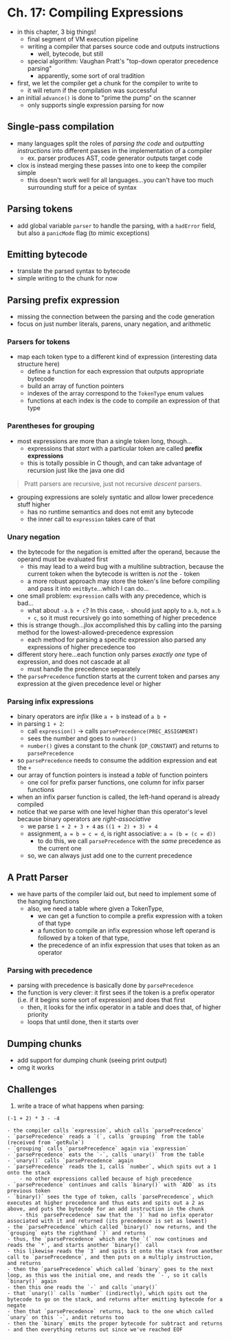 # Ch. 17: Compiling Expressions

- in this chapter, 3 big things!
    - final segment of VM execution pipeline
    - writing a compiler that parses source code and outputs instructions
        - well, bytecode, but still
    - special algorithm: Vaughan Pratt's "top-down operator precedence parsing"
        - apparently, some sort of oral tradition
- first, we let the compiler get a chunk for the compiler to write to
    - it will return if the compilation was successful
- an initial `advance()` is done to "prime the pump" on the scanner
    - only supports single expression parsing for now

## Single-pass compilation

- many languages split the roles of *parsing the code* and *outputting instructions* into different passes in the implementation of a compiler
    - ex. parser produces AST, code generator outputs target code
- clox is instead merging these passes into one to keep the compiler simple
    - this doesn't work well for all languages...you can't have too much surrounding stuff for a peice of syntax

## Parsing tokens

- add global variable `parser` to handle the parsing, with a `hadError` field, but also a `panicMode` flag (to mimic exceptions)

## Emitting bytecode

- translate the parsed syntax to bytecode
- simple writing to the chunk for now

## Parsing prefix expression

- missing the connection between the parsing and the code generation
- focus on just number literals, parens, unary negation, and arithmetic

### Parsers for tokens

- map each token type to a different kind of expression (interesting data structure here)
    - define a function for each expression that outputs appropriate bytecode
    - build an array of function pointers
    - indexes of the array correspond to the `TokenType` enum values
    - functions at each index is the code to compile an expression of that type

### Parentheses for grouping

- most expressions are more than a single token long, though...
    - expressions that *start* with a particular token are called **prefix expressions**
    - this is totally possible in C though, and can take advantage of recursion just like the java one did
> Pratt parsers are recursive, just not recursive *descent* parsers.
- grouping expressions are solely syntatic and allow lower precedence stuff higher
    - has no runtime semantics and does not emit any bytecode
    - the inner call to `expression` takes care of that

### Unary negation

- the bytecode for the negation is emitted after the operand, because the operand must be evaluated first
    - this may lead to a weird bug with a multiline subtraction, because the current token when the bytecode is written is *not* the `-` token
    - a more robust approach may store the token's line before compiling and pass it into `emitByte`...which I can do...
- one small problem: `expression` calls with any precedence, which is bad...
    - what about `-a.b + c`? In this case, `-` should just apply to `a.b`, not `a.b + c`, so it must recursively go into something of higher precedence
- this is strange though...jlox accomplished this by calling into the parsing method for the lowest-allowed-precedence expression
    - each method for parsing a specific expression also parsed any expressions of higher precedence too
- different story here...each function only parses *exactly one* type of expression, and does not cascade at all
    - must handle the precedence separately
- the `parsePrecedence` function starts at the current token and parses any expression at the given precedence level or higher

### Parsing infix expressions

- binary operators are *infix* (like `a + b` instead of `a b +`
- in parsing `1 + 2`:
    - call `expression()` $\rightarrow$ calls `parsePrecedence(PREC_ASSIGNMENT)`
    - sees the number and goes to `number()`
    - `number()` gives a constant to the chunk (`OP_CONSTANT`) and returns to `parsePrecedence`
- so `parsePrecedence` needs to consume the addition expression and eat the `+`
- our array of function pointers is instead a *table* of function pointers
    - one col for prefix parser functions, one column for infix parser functions
- when an infix parser function is called, the left-hand operand is already compiled
- notice that we parse with one level higher than this operator's level because binary operators are *right-associative*
    - we parse `1 + 2 + 3 + 4` as `((1 + 2) + 3) + 4`
    - assignment, `a = b = c = d`, is right associative: `a = (b = (c = d))`
        - to do this, we call `parsePrecedence` with the *same* precedence as the current one
    - so, we can always just add one to the current precedence

## A Pratt Parser

- we have parts of the compiler laid out, but need to implement some of the hanging functions
    - also, we need a table where given a TokenType,
        - we can get a function to compile a prefix expression with a token of that type
        - a function to compile an infix expression whose left operand is followed by a token of that type,
        - the precedence of an infix expression that uses that token as an operator

### Parsing with precedence

- parsing with precedence is basically done by `parsePrecedence`
- the function is very clever: it first sees if the token is a prefix operator (i.e. if it begins some sort of expression) and does that first
    - then, it looks for the infix operator in a table and does that, of higher priority
    - loops that until done, then it starts over

## Dumping chunks

- add support for dumping chunk (seeing print output)
- omg it works

## Challenges

1. write a trace of what happens when parsing:
```
(-1 + 2) * 3 - -4
```
    - the compiler calls `expression`, which calls `parsePrecedence`
    - `parsePrecedence` reads a `(`, calls `grouping` from the table (received from `getRule`)
    - `grouping` calls `parsePrecedence` again via `expression`
    - `parsePrecedence` eats the `-`, calls `unary()` from the table
    - `unary()` calls `parsePrecedence` again
    - `parsePrecedence` reads the 1, calls `number`, which spits out a 1 onto the stack 
        - no other expressions called because of high precedence
    - `parsePrecedence` continues and calls `binary()` with `ADD` as its previous token
    - `binary()` sees the type of token, calls `parsePrecedence`, which executes at higher precedence and thus eats and spits out a 2 as above, and puts the bytecode for an add instruction in the chunk
        - this `parsePrecedence` saw that the `)` had no infix operator associated with it and returned (its precedence is set as lowest)
    - the `parsePrecedence` which called `binary()` now returns, and the `grouping` eats the righthand `)` and returns
    - thus, the `parsePrecedence` which ate the `(` now continues and reads the `*`, and starts another `binary()` call
    - this likewise reads the `3` and spits it onto the stack from another call to `parsePrecedence`, and then puts on a multiply instruction, and returns
    - then the `parsePrecedence` which called `binary` goes to the next loop, as this was the initial one, and reads the `-`, so it calls `binary()` again
    - then this one reads the `-` and calls `unary()`
    - that `unary()` calls `number` (indirectly), which spits out the bytecode to go on the stack, and returns after emitting bytecode for a negate
    - then that `parsePrecedence` returns, back to the one which called `unary` on this `-`, andit returns too
    - then the `binary` emits the proper bytecode for subtract and returns
    - and then everything returns out since we've reached EOF
